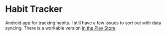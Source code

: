 Habit Tracker
=============

Android app for tracking habits. I still have a few issues to sort out with data syncing. There is a workable version [in the Play Store](https://play.google.com/store/apps/details?id=org.dhappy.habits).
